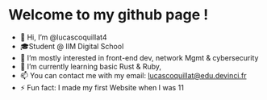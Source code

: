 # Welcome to my github page !

- 👋 Hi, I’m @lucascoquillat4
- 🎓Student @ IIM Digital School
- 👀 I’m mostly interested in front-end dev, network Mgmt & cybersecurity
- 🌱 I’m currently learning basic Rust & Ruby, 
- 📫 You can contact me with my email: lucascoquillat@edu.devinci.fr
- ⚡ Fun fact: I made my first Website when I was 11

<!---
lucascoquillat4/lucascoquillat4 is a ✨ special ✨ repository because its `README.md` (this file) appears on your GitHub profile.
You can click the Preview link to take a look at your changes.
--->
